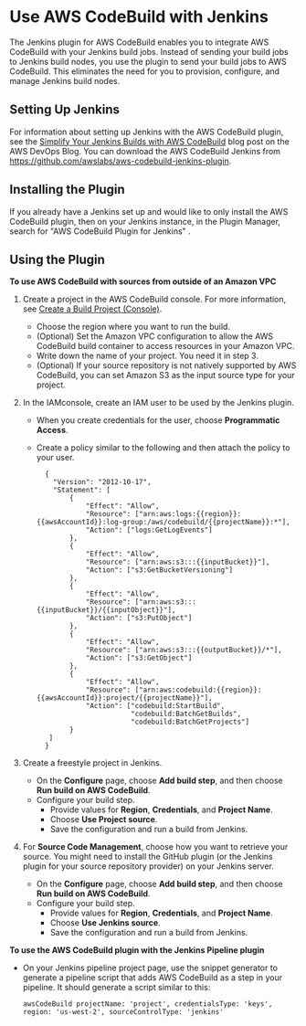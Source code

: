 # Use AWS CodeBuild with Jenkins<a name="jenkins-plugin"></a>

The Jenkins plugin for AWS CodeBuild enables you to integrate AWS CodeBuild with your Jenkins build jobs\. Instead of sending your build jobs to Jenkins build nodes, you use the plugin to send your build jobs to AWS CodeBuild\. This eliminates the need for you to provision, configure, and manage Jenkins build nodes\.

## Setting Up Jenkins<a name="setup-jenkins"></a>

For information about setting up Jenkins with the AWS CodeBuild plugin, see the [ Simplify Your Jenkins Builds with AWS CodeBuild](https://aws.amazon.com/blogs/devops/simplify-your-jenkins-builds-with-aws-codebuild/) blog post on the AWS DevOps Blog\. You can download the AWS CodeBuild Jenkins from [ https://github\.com/awslabs/aws\-codebuild\-jenkins\-plugin](https://github.com/awslabs/aws-codebuild-jenkins-plugin)\.

## Installing the Plugin<a name="plugin-installation"></a>

If you already have a Jenkins set up and would like to only install the AWS CodeBuild plugin, then on your Jenkins instance, in the Plugin Manager, search for "AWS CodeBuild Plugin for Jenkins" \.

## Using the Plugin<a name="plugin-usage"></a><a name="source-available-outside-of-your-vpc"></a>

**To use AWS CodeBuild with sources from outside of an Amazon VPC**

1. Create a project in the AWS CodeBuild console\. For more information, see [Create a Build Project \(Console\)](create-project.md#create-project-console)\. 
   + Choose the region where you want to run the build\.
   + \(Optional\) Set the Amazon VPC configuration to allow the AWS CodeBuild build container to access resources in your Amazon VPC\.
   + Write down the name of your project\. You need it in step 3\.
   + \(Optional\) If your source repository is not natively supported by AWS CodeBuild, you can set Amazon S3 as the input source type for your project\.

1. In the IAMconsole, create an IAM user to be used by the Jenkins plugin\. 
   + When you create credentials for the user, choose **Programmatic Access**\.
   + Create a policy similar to the following and then attach the policy to your user\.

     ```
       {
         "Version": "2012-10-17",
         "Statement": [
             {
                 "Effect": "Allow",
                 "Resource": ["arn:aws:logs:{{region}}:{{awsAccountId}}:log-group:/aws/codebuild/{{projectName}}:*"],
                 "Action": ["logs:GetLogEvents"]
             },
             {
                 "Effect": "Allow",
                 "Resource": ["arn:aws:s3:::{{inputBucket}}"],
                 "Action": ["s3:GetBucketVersioning"]
             },
             {
                 "Effect": "Allow",
                 "Resource": ["arn:aws:s3:::{{inputBucket}}/{{inputObject}}"],
                 "Action": ["s3:PutObject"]
             },
             {
                 "Effect": "Allow",
                 "Resource": ["arn:aws:s3:::{{outputBucket}}/*"],
                 "Action": ["s3:GetObject"]
             },
             {
                 "Effect": "Allow",
                 "Resource": ["arn:aws:codebuild:{{region}}:{{awsAccountId}}:project/{{projectName}}"],
                 "Action": ["codebuild:StartBuild",
                            "codebuild:BatchGetBuilds",
                            "codebuild:BatchGetProjects"]
             }
     	]
       }
     ```

1. Create a freestyle project in Jenkins\.
   + On the **Configure** page, choose **Add build step**, and then choose **Run build on AWS CodeBuild**\.
   + Configure your build step\.
     + Provide values for **Region**, **Credentials**, and **Project Name**\.
     + Choose **Use Project source**\.
     + Save the configuration and run a build from Jenkins\.

1. For **Source Code Management**, choose how you want to retrieve your source\. You might need to install the GitHub plugin \(or the Jenkins plugin for your source repository provider\) on your Jenkins server\.
   + On the **Configure** page, choose **Add build step**, and then choose **Run build on AWS CodeBuild**\.
   + Configure your build step\.
     + Provide values for **Region**, **Credentials**, and **Project Name**\.
     + Choose **Use Jenkins source**\.
     + Save the configuration and run a build from Jenkins\.<a name="jenkins-pipeline-plugin"></a>

**To use the AWS CodeBuild plugin with the Jenkins Pipeline plugin**
+ On your Jenkins pipeline project page, use the snippet generator to generate a pipeline script that adds AWS CodeBuild as a step in your pipeline\. It should generate a script similar to this:

  ```
  awsCodeBuild projectName: 'project', credentialsType: 'keys', region: 'us-west-2', sourceControlType: 'jenkins'
  ```